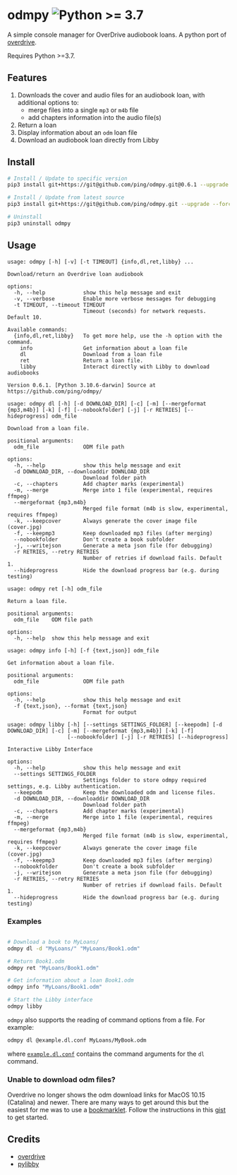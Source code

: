 # odmpy ![Python >= 3.7](https://img.shields.io/badge/Python-%3E%3D%203.5-3776ab.svg?maxAge=2592000)

A simple console manager for OverDrive audiobook loans. A python port of [overdrive](https://github.com/chbrown/overdrive).

Requires Python >=3.7.

## Features

1. Downloads the cover and audio files for an audiobook loan, with additional options to:
   - merge files into a single `mp3` or `m4b` file
   - add chapters information into the audio file(s)
2. Return a loan
3. Display information about an `odm` loan file
4. Download an audiobook loan directly from Libby

## Install

```bash
# Install / Update to specific version
pip3 install git+https://git@github.com/ping/odmpy.git@0.6.1 --upgrade

# Install / Update from latest source
pip3 install git+https://git@github.com/ping/odmpy.git --upgrade --force-reinstall

# Uninstall
pip3 uninstall odmpy
```

## Usage

```
usage: odmpy [-h] [-v] [-t TIMEOUT] {info,dl,ret,libby} ...

Download/return an Overdrive loan audiobook

options:
  -h, --help            show this help message and exit
  -v, --verbose         Enable more verbose messages for debugging
  -t TIMEOUT, --timeout TIMEOUT
                        Timeout (seconds) for network requests. Default 10.

Available commands:
  {info,dl,ret,libby}   To get more help, use the -h option with the command.
    info                Get information about a loan file
    dl                  Download from a loan file
    ret                 Return a loan file.
    libby               Interact directly with Libby to download audiobooks

Version 0.6.1. [Python 3.10.6-darwin] Source at https://github.com/ping/odmpy/
```

```
usage: odmpy dl [-h] [-d DOWNLOAD_DIR] [-c] [-m] [--mergeformat {mp3,m4b}] [-k] [-f] [--nobookfolder] [-j] [-r RETRIES] [--hideprogress] odm_file

Download from a loan file.

positional arguments:
  odm_file              ODM file path

options:
  -h, --help            show this help message and exit
  -d DOWNLOAD_DIR, --downloaddir DOWNLOAD_DIR
                        Download folder path
  -c, --chapters        Add chapter marks (experimental)
  -m, --merge           Merge into 1 file (experimental, requires ffmpeg)
  --mergeformat {mp3,m4b}
                        Merged file format (m4b is slow, experimental, requires ffmpeg)
  -k, --keepcover       Always generate the cover image file (cover.jpg)
  -f, --keepmp3         Keep downloaded mp3 files (after merging)
  --nobookfolder        Don't create a book subfolder
  -j, --writejson       Generate a meta json file (for debugging)
  -r RETRIES, --retry RETRIES
                        Number of retries if download fails. Default 1.
  --hideprogress        Hide the download progress bar (e.g. during testing)
```

```
usage: odmpy ret [-h] odm_file

Return a loan file.

positional arguments:
  odm_file    ODM file path

options:
  -h, --help  show this help message and exit
```

```
usage: odmpy info [-h] [-f {text,json}] odm_file

Get information about a loan file.

positional arguments:
  odm_file              ODM file path

options:
  -h, --help            show this help message and exit
  -f {text,json}, --format {text,json}
                        Format for output
```

```
usage: odmpy libby [-h] [--settings SETTINGS_FOLDER] [--keepodm] [-d DOWNLOAD_DIR] [-c] [-m] [--mergeformat {mp3,m4b}] [-k] [-f]
                   [--nobookfolder] [-j] [-r RETRIES] [--hideprogress]

Interactive Libby Interface

options:
  -h, --help            show this help message and exit
  --settings SETTINGS_FOLDER
                        Settings folder to store odmpy required settings, e.g. Libby authentication.
  --keepodm             Keep the downloaded odm and license files.
  -d DOWNLOAD_DIR, --downloaddir DOWNLOAD_DIR
                        Download folder path
  -c, --chapters        Add chapter marks (experimental)
  -m, --merge           Merge into 1 file (experimental, requires ffmpeg)
  --mergeformat {mp3,m4b}
                        Merged file format (m4b is slow, experimental, requires ffmpeg)
  -k, --keepcover       Always generate the cover image file (cover.jpg)
  -f, --keepmp3         Keep downloaded mp3 files (after merging)
  --nobookfolder        Don't create a book subfolder
  -j, --writejson       Generate a meta json file (for debugging)
  -r RETRIES, --retry RETRIES
                        Number of retries if download fails. Default 1.
  --hideprogress        Hide the download progress bar (e.g. during testing)
```

### Examples

```bash

# Download a book to MyLoans/
odmpy dl -d "MyLoans/" "MyLoans/Book1.odm"

# Return Book1.odm
odmpy ret "MyLoans/Book1.odm"

# Get information about a loan Book1.odm
odmpy info "MyLoans/Book1.odm"

# Start the Libby interface
odmpy libby

```

`odmpy` also supports the reading of command options from a file. For example:

```bash
odmpy dl @example.dl.conf MyLoans/MyBook.odm
```
where [`example.dl.conf`](example.dl.conf) contains the command arguments for the `dl` command.

### Unable to download odm files?

Overdrive no longer shows the odm download links for MacOS 10.15 (Catalina) and newer.
There are many ways to get around this but the easiest for me was to use a 
[bookmarklet](https://support.mozilla.org/en-US/kb/bookmarklets-perform-common-web-page-tasks).
Follow the instructions in this [gist](https://gist.github.com/ping/b58ae66359691db1d08f929a9e57a03d)
to get started.

## Credits

- [overdrive](https://github.com/chbrown/overdrive)
- [pylibby](https://github.com/lullius/pylibby)
